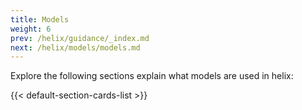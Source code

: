 ```yaml
---
title: Models
weight: 6
prev: /helix/guidance/_index.md
next: /helix/models/models.md
---
```


Explore the following sections explain what models are used in helix:

<!--more-->

{{< default-section-cards-list >}}